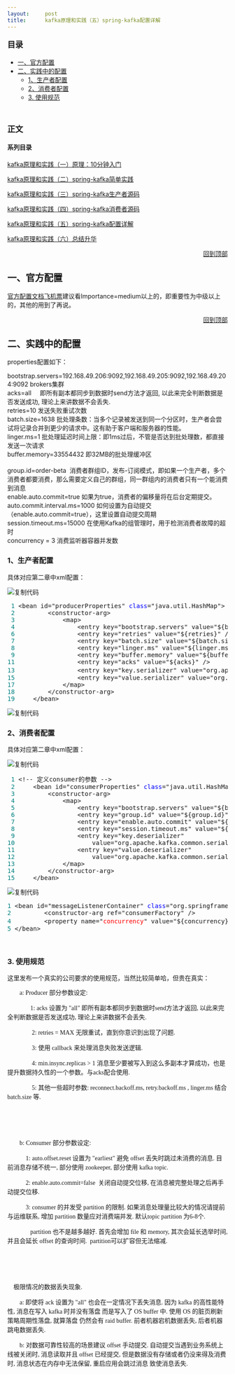 ```yaml
---
layout:     post
title:      kafka原理和实践（五）spring-kafka配置详解
---
```

<div id="article_content" class="article_content clearfix csdn-tracking-statistics" data-pid="blog" data-mod="popu_307" data-dsm="post">
								            <link rel="stylesheet" href="https://csdnimg.cn/release/phoenix/template/css/ck_htmledit_views-f76675cdea.css">
						<div class="htmledit_views" id="content_views">
                <div class="blogpost-body"><a></a><div><p style="font-size:18px;"><b>目录</b></p><ul><li><a href="#_label0" rel="nofollow">一、官方配置</a></li><li><a href="#_label1" rel="nofollow">二、实践中的配置</a><ul><li><a href="#_label1_0" rel="nofollow">1、生产者配置</a></li><li><a href="#_label1_1" rel="nofollow">2、消费者配置</a></li><li><a href="#_label1_2" rel="nofollow">3. 使用规范</a></li></ul></li></ul></div><p> </p><p style="font-size:18px;"><b>正文</b></p><h4>系列目录</h4>
<p><a class="singleposttitle" href="http://www.cnblogs.com/dennyzhangdd/p/7759869.html" rel="nofollow">kafka原理和实践（一）原理：10分钟入门</a></p>
<p><a href="http://www.cnblogs.com/dennyzhangdd/p/7759875.html" rel="nofollow">kafka原理和实践（二）spring-kafka简单实践</a></p>
<p><a class="singleposttitle" href="http://www.cnblogs.com/dennyzhangdd/p/7827564.html" rel="nofollow">kafka原理和实践（三）spring-kafka生产者源码</a></p>
<p><a href="http://www.cnblogs.com/dennyzhangdd/p/7759876.html" rel="nofollow">kafka原理和实践（四）spring-kafka消费者源码</a></p>
<p><a class="singleposttitle" href="http://www.cnblogs.com/dennyzhangdd/p/7834143.html" rel="nofollow">kafka原理和实践（五）spring-kafka配置详解</a></p>
<p><a href="http://www.cnblogs.com/dennyzhangdd/p/7759878.html" rel="nofollow">kafka原理和实践（六）总结升华</a></p>
<div style="text-align:right;"><a href="#_labelTop" rel="nofollow">回到顶部</a><a></a></div><h2>一、官方配置</h2>
<p><a href="http://kafka.apache.org/documentation.html#configuration" rel="nofollow">官方配置文档飞机票</a>建议看Importance=medium以上的，即重要性为中级以上的，其他的用到了再说。</p>
<div style="text-align:right;"><a href="#_labelTop" rel="nofollow">回到顶部</a><a></a></div><h2>二、实践中的配置</h2>
<p>properties配置如下：</p>
<p>bootstrap.servers=192.168.49.206:9092,192.168.49.205:9092,192.168.49.204:9092 brokers集群<br>acks=all     即所有副本都同步到数据时send方法才返回, 以此来完全判断数据是否发送成功, 理论上来讲数据不会丢失.        <br>retries=10 发送失败重试次数<br>batch.size=1638 批处理条数：当多个记录被发送到同一个分区时，生产者会尝试将记录合并到更少的请求中。这有助于客户端和服务器的性能。<br>linger.ms=1 批处理延迟时间上限：即1ms过后，不管是否达到批处理数，都直接发送一次请求<br>buffer.memory=33554432 即32MB的批处理缓冲区<br><br>group.id=order-beta  消费者群组ID，发布-订阅模式，即如果一个生产者，多个消费者都要消费，那么需要定义自己的群组，同一群组内的消费者只有一个能消费到消息<br>enable.auto.commit=true 如果为true，消费者的偏移量将在后台定期提交。<br>auto.commit.interval.ms=1000 如何设置为自动提交（enable.auto.commit=true），这里设置自动提交周期<br>session.timeout.ms=15000 在使用Kafka的组管理时，用于检测消费者故障的超时<br>concurrency = 3 消费监听器容器并发数</p>
<a></a><h3>1、生产者配置</h3>
<p>具体对应第二章中xml配置：</p>
<div class="cnblogs_code"><div class="cnblogs_code_toolbar"><span class="cnblogs_code_copy"><a title="复制代码"><img src="//common.cnblogs.com/images/copycode.gif" alt="复制代码"></a></span></div>
<pre><span style="color:#008080;"> 1</span> &lt;bean id="producerProperties" <span style="color:#0000ff;">class</span>="java.util.HashMap"&gt;
<span style="color:#008080;"> 2</span>         &lt;constructor-arg&gt;
<span style="color:#008080;"> 3</span>             &lt;map&gt;
<span style="color:#008080;"> 4</span>                 &lt;entry key="bootstrap.servers" value="${bootstrap.servers}" /&gt;
<span style="color:#008080;"> 6</span>                 &lt;entry key="retries" value="${retries}" /&gt;
<span style="color:#008080;"> 7</span>                 &lt;entry key="batch.size" value="${batch.size}" /&gt;
<span style="color:#008080;"> 8</span>                 &lt;entry key="linger.ms" value="${linger.ms}" /&gt;
<span style="color:#008080;"> 9</span>                 &lt;entry key="buffer.memory" value="${buffer.memory}" /&gt;
<span style="color:#008080;">11</span>                 &lt;entry key="acks" value="${acks}" /&gt;   
<span style="color:#008080;">13</span>                 &lt;entry key="key.serializer" value="org.apache.kafka.common.serialization.StringSerializer" /&gt;源码预制的UTF8字符串反序列化实现类  byte[]-》String
<span style="color:#008080;">15</span>                 &lt;entry key="value.serializer" value="org.apache.kafka.common.serialization.StringSerializer" /&gt;
<span style="color:#008080;">17</span>             &lt;/map&gt;
<span style="color:#008080;">18</span>         &lt;/constructor-arg&gt;
<span style="color:#008080;">19</span>     &lt;/bean&gt;</pre>
<div class="cnblogs_code_toolbar"><span class="cnblogs_code_copy"><a title="复制代码"><img src="//common.cnblogs.com/images/copycode.gif" alt="复制代码"></a></span></div></div>
<a></a><h3>2、消费者配置</h3>
<p>具体对应第二章中xml配置：</p>
<div class="cnblogs_code"><div class="cnblogs_code_toolbar"><span class="cnblogs_code_copy"><a title="复制代码"><img src="//common.cnblogs.com/images/copycode.gif" alt="复制代码"></a></span></div>
<pre><span style="color:#008080;"> 1</span> &lt;!-- 定义consumer的参数 --&gt;
<span style="color:#008080;"> 2</span>     &lt;bean id="consumerProperties" <span style="color:#0000ff;">class</span>="java.util.HashMap"&gt;
<span style="color:#008080;"> 3</span>         &lt;constructor-arg&gt;
<span style="color:#008080;"> 4</span>             &lt;map&gt;
<span style="color:#008080;"> 5</span>                 &lt;entry key="bootstrap.servers" value="${bootstrap.servers}" /&gt;
<span style="color:#008080;"> 6</span>                 &lt;entry key="group.id" value="${group.id}" /&gt;
<span style="color:#008080;"> 7</span>                 &lt;entry key="enable.auto.commit" value="${enable.auto.commit}" /&gt;
<span style="color:#008080;"> 8</span>                 &lt;entry key="session.timeout.ms" value="${session.timeout.ms}" /&gt;
<span style="color:#008080;"> 9</span>                 &lt;entry key="key.deserializer"
<span style="color:#008080;">10</span>                     value="org.apache.kafka.common.serialization.StringDeserializer" /&gt;
<span style="color:#008080;">11</span>                 &lt;entry key="value.deserializer"
<span style="color:#008080;">12</span>                     value="org.apache.kafka.common.serialization.StringDeserializer" /&gt;
<span style="color:#008080;">13</span>             &lt;/map&gt;
<span style="color:#008080;">14</span>         &lt;/constructor-arg&gt;
<span style="color:#008080;">15</span>     &lt;/bean&gt;</pre>
<div class="cnblogs_code_toolbar"><span class="cnblogs_code_copy"><a title="复制代码"><img src="//common.cnblogs.com/images/copycode.gif" alt="复制代码"></a></span></div></div>
<div class="cnblogs_code">
<pre><span style="color:#008080;">1</span> &lt;bean id="messageListenerContainer" <span style="color:#0000ff;">class</span>="org.springframework.kafka.listener.ConcurrentMessageListenerContainer" init-method="doStart" &gt;
<span style="color:#008080;">2</span>         &lt;constructor-arg ref="consumerFactory" /&gt;
<span style="color:#008080;">4</span>         &lt;property name="<span style="color:#ff0000;">concurrency</span>" value="${concurrency}" /&gt;消费监听器容器并发数
<span style="color:#008080;">5 </span>&lt;/bean&gt;</pre>
</div>
<p> </p>
<a></a><h3>3. 使用规范</h3>
<p>这里发布一个真实的公司要求的使用规范，当然比较简单哈，但贵在真实：</p>
<p style="font-family:Menlo;line-height:1.5;">        a: Producer 部分参数设定:</p>
<p style="font-family:Menlo;line-height:1.5;">       　　1: acks 设置为 "all" 即所有副本都同步到数据时send方法才返回, 以此来完全判断数据是否发送成功, 理论上来讲数据不会丢失.           </p>
<p style="font-family:Menlo;line-height:1.5;">　　　　2: retries = MAX 无限重试，直到你意识到出现了问题.</p>
<p style="font-family:Menlo;line-height:1.5;">　　　　3: 使用 callback 来处理消息失败发送逻辑.</p>
<p style="font-family:Menlo;line-height:1.5;">　　　　4: min.insync.replicas &gt; 1 消息至少要被写入到这么多副本才算成功，也是提升数据持久性的一个参数。与acks配合使用.</p>
<p style="font-family:Menlo;line-height:1.5;">　　　　5: 其他一些超时参数: reconnect.backoff.ms, retry.backoff.ms , linger.ms 结合 batch.size 等.    </p>
<p style="font-family:Menlo;line-height:1.5;">       </p>
<p style="font-family:Menlo;line-height:1.5;">       </p>
<p style="font-family:Menlo;line-height:1.5;">        b: Consumer 部分参数设定:</p>
<p style="font-family:Menlo;line-height:1.5;">            1: auto.offset.reset 设置为 "earliest" 避免 offset 丢失时跳过未消费的消息. 目前消息存储不统一, 部分使用 zookeeper, 部分使用 kafka topic.          </p>
<p style="font-family:Menlo;line-height:1.5;">            2: enable.auto.commit=false  关闭自动提交位移, 在消息被完整处理之后再手动提交位移.</p>
<p style="font-family:Menlo;line-height:1.5;">            3: consumer 的并发受 partition 的限制. 如果消息处理量比较大的情况请提前与运维联系, 增加 partition 数量应对消费端并发. 默认topic partition 为6-8个.</p>
<p style="font-family:Menlo;line-height:1.5;">               partition 也不是越多越好. 首先会增加 file 和 memory, 其次会延长选举时间, 并且会延长 offset 的查询时间.  partition可以扩容但无法缩减.</p>
<p style="font-family:Menlo;line-height:1.5;">       </p>
<p style="font-family:Menlo;line-height:1.5;">       </p>
<p style="font-family:Menlo;line-height:1.5;">    极限情况的数据丢失现象.</p>
<p style="font-family:Menlo;line-height:1.5;">        a: 即使将 ack 设置为 "all" 也会在一定情况下丢失消息. 因为 kafka 的高性能特性, 消息在写入 kafka 时并没有落盘 而是写入了 OS buffer 中. 使用 OS 的脏页刷新策略周期性落盘, 就算落盘 仍然会有 raid buffer. 前者机器宕机数据丢失, 后者机器跳电数据丢失.</p>
<p style="font-family:Menlo;line-height:1.5;">        b: 对数据可靠性较高的场景建议 offset 手动提交. 自动提交当遇到业务系统上线被关闭时, 消息读取并且 offset 已经提交, 但是数据没有存储或者仍没来得及消费时, 消息状态在内存中无法保留, 重启应用会跳过消息 致使消息丢失.</p></div>            </div>
                </div>